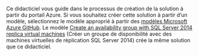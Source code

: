 Ce didacticiel vous guide dans le processus de création de la solution à partir du portail Azure. Si vous souhaitez créer cette solution à partir d’un modèle, sélectionnez le modèle approprié à partir des [modèles Microsoft Azure GitHub](http://github.com/Azure/azure-quickstart-templates). Le modèle [Create an availability group with SQL Server 2014 replica virtual machines](http://github.com/Azure/azure-quickstart-templates/tree/master/sqlvm-alwayson-cluster) (Créer un groupe de disponibilité avec des machines virtuelles de réplication SQL Server 2014) crée la même solution que ce didacticiel.
 

<!---HONumber=AcomDC_0622_2016-->